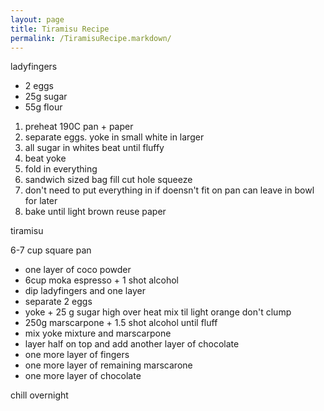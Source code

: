 ```yaml
---
layout: page
title: Tiramisu Recipe
permalink: /TiramisuRecipe.markdown/
---
```


ladyfingers

- 2 eggs
- 25g sugar
- 55g flour

1. preheat 190C pan + paper
2. separate eggs. yoke in small white in larger
3. all sugar in whites beat until fluffy
4. beat yoke
5. fold in everything
6. sandwich sized bag fill cut hole squeeze
7. don't need to put everything in if doensn't fit on pan can leave in bowl for later
8. bake until light brown reuse paper

tiramisu

6-7 cup square pan

- one layer of coco powder
- 6cup moka espresso + 1 shot alcohol
- dip ladyfingers and one layer
- separate 2 eggs
- yoke + 25 g sugar high over heat mix til light orange don't clump
- 250g marscarpone + 1.5 shot alcohol until fluff
- mix yoke mixture and marscarpone
- layer half on top and add another layer of chocolate
- one more layer of fingers
- one more layer of remaining marscarone
- one more layer of chocolate

chill overnight
